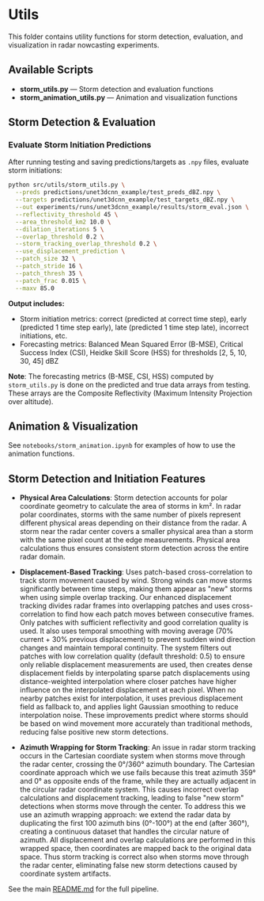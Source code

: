 # Utils

This folder contains utility functions for storm detection, evaluation, and visualization in radar nowcasting experiments.

## Available Scripts

- **storm_utils.py** — Storm detection and evaluation functions
- **storm_animation_utils.py** — Animation and visualization functions

## Storm Detection & Evaluation

### Evaluate Storm Initiation Predictions

After running testing and saving predictions/targets as `.npy` files, evaluate storm initiations:

```bash
python src/utils/storm_utils.py \
  --preds predictions/unet3dcnn_example/test_preds_dBZ.npy \
  --targets predictions/unet3dcnn_example/test_targets_dBZ.npy \
  --out experiments/runs/unet3dcnn_example/results/storm_eval.json \
  --reflectivity_threshold 45 \
  --area_threshold_km2 10.0 \
  --dilation_iterations 5 \
  --overlap_threshold 0.2 \
  --storm_tracking_overlap_threshold 0.2 \
  --use_displacement_prediction \
  --patch_size 32 \
  --patch_stride 16 \
  --patch_thresh 35 \
  --patch_frac 0.015 \
  --maxv 85.0
```

**Output includes:**
- Storm initiation metrics: correct (predicted at correct time step), early (predicted 1 time step early), late (predicted 1 time step late), incorrect initiations, etc.
- Forecasting metrics: Balanced Mean Squared Error (B-MSE), Critical Success Index (CSI), Heidke Skill Score (HSS) for thresholds [2, 5, 10, 30, 45] dBZ

**Note**: The forecasting metrics (B-MSE, CSI, HSS) computed by `storm_utils.py` is done on the predicted and true data arrays from testing. These arrays are the Composite Reflectivity (Maximum Intensity Projection over altitude).

## Animation & Visualization

See `notebooks/storm_animation.ipynb` for examples of how to use the animation functions.

## Storm Detection and Initiation Features

- **Physical Area Calculations**: Storm detection accounts for polar coordinate geometry to calculate the area of storms in km². In radar polar coordinates, storms with the same number of pixels represent different physical areas depending on their distance from the radar. A storm near the radar center covers a smaller physical area than a storm with the same pixel count at the edge measurements. Physical area calculations thus ensures consistent storm detection across the entire radar domain.

- **Displacement-Based Tracking**: Uses patch-based cross-correlation to track storm movement caused by wind. Strong winds can move storms significantly between time steps, making them appear as "new" storms when using simple overlap tracking. Our enhanced displacement tracking divides radar frames into overlapping patches and uses cross-correlation to find how each patch moves between consecutive frames. Only patches with sufficient reflectivity and good correlation quality is used. It also uses temporal smoothing with moving average (70% current + 30% previous displacement) to prevent sudden wind direction changes and maintain temporal continuity. The system filters out patches with low correlation quality (default threshold: 0.5) to ensure only reliable displacement measurements are used, then creates dense displacement fields by interpolating sparse patch displacements using distance-weighted interpolation where closer patches have higher influence on the interpolated displacement at each pixel. When no nearby patches exist for interpolation, it uses previous displacement field as fallback to, and applies light Gaussian smoothing to reduce interpolation noise. These improvements predict where storms should be based on wind movement more accurately than traditional methods, reducing false positive new storm detections.

- **Azimuth Wrapping for Storm Tracking**: An issue in radar storm tracking occurs in the Cartesian coordiate system when storms move through the radar center, crossing the 0°/360° azimuth boundary. The Cartesian coordinate approach which we use fails because this treat azimuth 359° and 0° as opposite ends of the frame, while they are actually adjacent in the circular radar coordinate system. This causes incorrect overlap calculations and displacement tracking, leading to false "new storm" detections when storms move through the center. To address this we use an azimuth wrapping approach: we extend the radar data by duplicating the first 100 azimuth bins (0°-100°) at the end (after 360°), creating a continuous dataset that handles the circular nature of azimuth. All displacement and overlap calculations are performed in this wrapped space, then coordinates are mapped back to the original data space. Thus storm tracking is correct also when storms move through the radar center, eliminating false new storm detections caused by coordinate system artifacts.

See the main [README.md](../../README.md) for the full pipeline.

